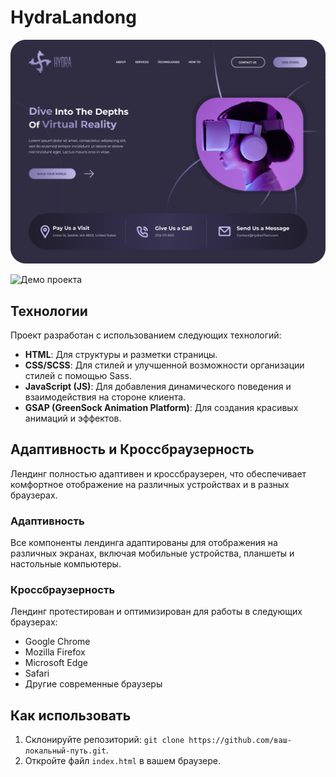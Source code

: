 
# HydraLandong
![Альтернативный текст](./README/Hydra-Desktop-UserView.png)

![Демо проекта](./README/presentation.gif)

## Технологии

Проект разработан с использованием следующих технологий:

- **HTML**: Для структуры и разметки страницы.
- **CSS/SCSS**: Для стилей и улучшенной возможности организации стилей с помощью Sass.
- **JavaScript (JS)**: Для добавления динамического поведения и взаимодействия на стороне клиента.
- **GSAP (GreenSock Animation Platform)**: Для создания красивых анимаций и эффектов.

## Адаптивность и Кроссбраузерность

Лендинг полностью адаптивен и кроссбраузерен, что обеспечивает комфортное отображение на различных устройствах и в разных браузерах.

### Адаптивность

Все компоненты лендинга адаптированы для отображения на различных экранах, включая мобильные устройства, планшеты и настольные компьютеры.

### Кроссбраузерность

Лендинг протестирован и оптимизирован для работы в следующих браузерах:

- Google Chrome
- Mozilla Firefox
- Microsoft Edge
- Safari
- Другие современные браузеры

## Как использовать

1. Склонируйте репозиторий: `git clone https://github.com/ваш-локальный-путь.git`.
2. Откройте файл `index.html` в вашем браузере.


